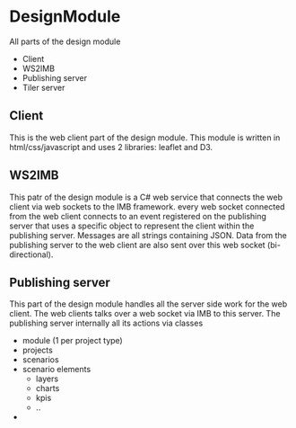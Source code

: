# DesignModule
All parts of the design module

- Client
- WS2IMB
- Publishing server
- Tiler server


## Client
This is the web client part of the design module. This module is written in html/css/javascript and uses 2 libraries: leaflet and D3.

## WS2IMB
This patr of the design module is a C# web service that connects the web client via web sockets to the IMB framework. every web socket connected from the web client connects to an event registered on the publishing server that uses a specific object to represent the client within the publishing server. Messages are all strings containing JSON. Data from the publishing server to the web client are also sent over this web socket (bi-directional). 

## Publishing server
This part of the design module handles all the server side work for the web client. The web clients talks over a web socket via IMB to this server. The publishing server internally all its actions via classes
- module (1 per project type)
- projects
- scenarios
- scenario elements
	- layers
	- charts
	- kpis
	- ..
- 